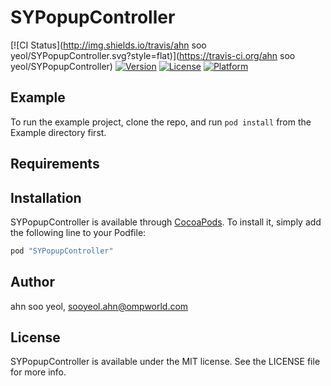 # SYPopupController

[![CI Status](http://img.shields.io/travis/ahn soo yeol/SYPopupController.svg?style=flat)](https://travis-ci.org/ahn soo yeol/SYPopupController)
[![Version](https://img.shields.io/cocoapods/v/SYPopupController.svg?style=flat)](http://cocoapods.org/pods/SYPopupController)
[![License](https://img.shields.io/cocoapods/l/SYPopupController.svg?style=flat)](http://cocoapods.org/pods/SYPopupController)
[![Platform](https://img.shields.io/cocoapods/p/SYPopupController.svg?style=flat)](http://cocoapods.org/pods/SYPopupController)

## Example

To run the example project, clone the repo, and run `pod install` from the Example directory first.

## Requirements

## Installation

SYPopupController is available through [CocoaPods](http://cocoapods.org). To install
it, simply add the following line to your Podfile:

```ruby
pod "SYPopupController"
```

## Author

ahn soo yeol, sooyeol.ahn@ompworld.com

## License

SYPopupController is available under the MIT license. See the LICENSE file for more info.
